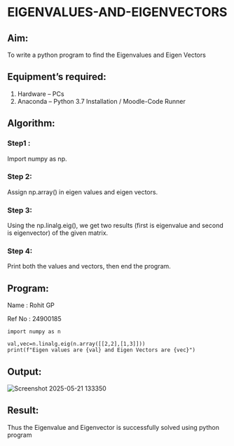 # EIGENVALUES-AND-EIGENVECTORS
## Aim:
To write a python program to find the Eigenvalues and Eigen Vectors
## Equipment’s required:
1. 	Hardware – PCs
2. 	Anaconda – Python 3.7 Installation / Moodle-Code Runner
## Algorithm:
### Step1 : 
Import numpy as np.
### Step 2: 
Assign np.array() in eigen values and eigen vectors.
### Step 3: 
Using the np.linalg.eig(),  we get two results (first is eigenvalue and second is eigenvector) of the given matrix.
### Step 4: 
Print both the values and vectors, then end the program.

## Program:
Name : Rohit GP

Ref No : 24900185
```
import numpy as n

val,vec=n.linalg.eig(n.array([[2,2],[1,3]]))
print(f"Eigen values are {val} and Eigen Vectors are {vec}")
```
## Output:
![Screenshot 2025-05-21 133350](https://github.com/user-attachments/assets/b335851c-d848-4d4e-9879-674dba6f9ceb)

## Result:
Thus the Eigenvalue and Eigenvector is successfully solved using python program
